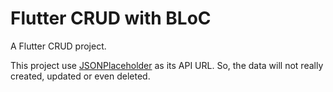 # Flutter CRUD with BLoC

A Flutter CRUD project.

This project use [JSONPlaceholder](https://jsonplaceholder.typicode.com/) as its API URL. So, the data will not really created, updated or even deleted.
